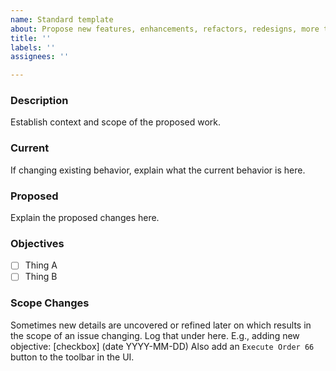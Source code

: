 ```yaml
---
name: Standard template
about: Propose new features, enhancements, refactors, redesigns, more testing, etc.
title: ''
labels: ''
assignees: ''

---
```


### Description
Establish context and scope of the proposed work.

### Current
If changing existing behavior, explain what the current behavior is here.

### Proposed
Explain the proposed changes here.

### Objectives
- [ ] Thing A
- [ ] Thing B

### Scope Changes
Sometimes new details are uncovered or refined later on which results in the scope of an issue changing. Log that under here.
E.g., adding new objective:
[checkbox] (date YYYY-MM-DD) Also add an `Execute Order 66` button to the toolbar in the UI.
